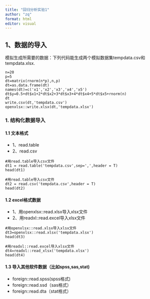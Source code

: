 ```yaml
---
title: "回归分析实验1"
author: "zq"
format: html
editor: visual
---
```


## 1、数据的导入

模拟生成所需要的数据：下列代码能生成两个模拟数据集tempdata.csv和tempdata.xlsx.

```{r}
n=20
p=5
dt=matrix(rnorm(n*p),n,p)
dt=as.data.frame(dt)
names(dt)=c('x1','x2','x3','x4','x5')
dt$y=0.5+dt$x1+2*dt$x2+3*dt$x3+4*dt$x4+5*dt$x5+rnorm(n)
dt
write.csv(dt,'tempdata.csv')
openxlsx::write.xlsx(dt,'tempdata.xlsx')
```


### 1. 结构化数据导入

#### 1.1 文本格式
- 1、read.table
- 2、read.csv
```{r}
#用read.table导入csv文件
dt1 = read.table('tempdata.csv',sep=',',header = T)
head(dt1)

#用read.table导入csv文件
dt2 = read.csv('tempdata.csv',header = T)
head(dt2)
```

#### 1.2 excel格式数据

- 1、用openxlsx::read.xlsx导入xlsx文件
- 2、用readxl::read.excel导入xlsx文件
```{r}
#用openxlsx::read.xlsx导入xlsx文件
dt3=openxlsx::read.xlsx('tempdata.xlsx')
head(dt3)

#用readxl::read.excel导入xlsx文件
dt4=readxl::read_xlsx('tempdata.xlsx')
head(dt4)
```

#### 1.3 导入其他软件数据（比如spss,sas,stat)

- foreign::read.spss(spss格式)
- foreign::read.ssd（sas格式）
- foreign::read.dta（stat格式）
